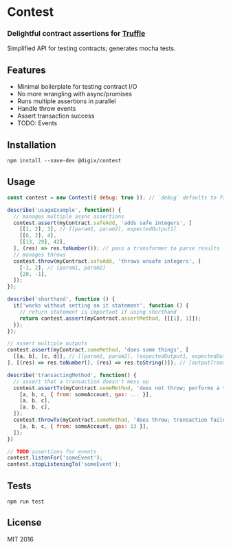 # Contest

### Delightful contract assertions for [Truffle](https://github.com/consensys/truffle)

Simplified API for testing contracts; generates mocha tests.

## Features

* Minimal boilerplate for testing contract I/O
* No more wrangling with async/promises
* Runs multiple assertions in parallel
* Handle throw events
* Assert transaction success
* TODO: Events

## Installation

```
npm install --save-dev @digix/contest
```

## Usage

```javascript
const contest = new Contest({ debug: true }); // `debug` defaults to false

describe('usageExample', function() {  
  // manages multiple async assertions
  contest.assert(myContract.safeAdd, 'adds safe integers', [
    [[1, 2], 3], // [[param1, param2], expectedOutput1]
    [[6, 2], 4],
    [[13, 29], 42],
  ], (res) => res.toNumber()); // pass a transformer to parse results
  // manages throws
  contest.throw(myContract.safeAdd, 'throws unsafe integers', [
    [-1, 2], // [param1, param2]
    [20, -1],
  ]);
});

describe('shorthand', function () {
  it('works without setting an it statement', function () {
    // return statement is important if using shorthand
    return contest.assert(myContract.assertMethod, [[[1], 1]]);
  });
});

// assert multiple outputs
contest.assert(myContract.someMethod, 'does some things', [
  [[a, b], [c, d]], // [[param1, param2], [expectedOutput1, expectedOutput2]]
], [(res) => res.toNumber(), (res) => res.toString()]); // [outputTransformation1, outputTransformation2]

describe('transactingMethod', function() {
  // assert that a transaction doesn't mess up
  contest.assertTx(myContract.someMethod, 'does not throw; performs a transaction', [
    [a, b, c, { from: someAccount, gas: ... }],
    [a, b, c],
    [a, b, c],
  ]);
  contest.throwTx(myContract.someMethod, 'does throw; transaction failed', [
    [a, b, c, { from: someAccount, gas: 13 }],
  ]);
})

// TODO assertions for events
contest.listenFor('someEvent');
contest.stopListeningTo('someEvent');
```

## Tests

`npm run test`

## License

MIT 2016
